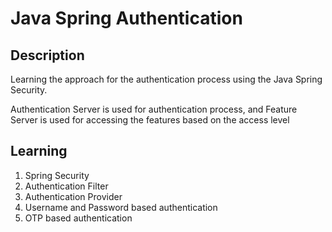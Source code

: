 # Java Spring Authentication

## Description

Learning the approach for the authentication process using the Java Spring Security.

Authentication Server is used for authentication process,
and Feature Server is used for accessing the features
based on the access level

## Learning

1. Spring Security
2. Authentication Filter
3. Authentication Provider
4. Username and Password based authentication
5. OTP based authentication
